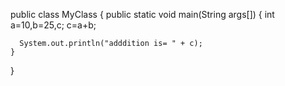 public class MyClass
{
    public static void main(String args[]) 
   {
      int a=10,b=25,c;
      c=a+b;

      System.out.println("adddition is= " + c);
    }
}
